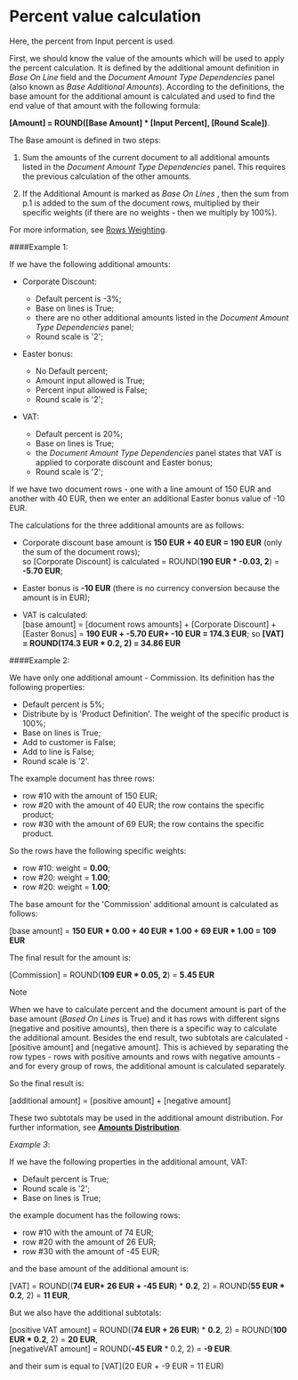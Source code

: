 # Percent value calculation

Here, the percent from Input percent is used. 

First, we should know the value of the amounts which will be used to apply the percent calculation. It is defined by the additional amount definition in *Base On Line* field and the *Document Amount Type Dependencies* panel (also known as *Base Additional Amounts*). According to the definitions, the base amount for the additional amount is calculated and used to find the end value of that amount with the following formula:
 
**[Amount] = ROUND([Base Amount] * [Input Percent], [Round Scale])**.
 
The Base amount is defined in two steps:

1. Sum the amounts of the current document to all additional amounts listed in the *Document Amount Type Dependencies* panel. This requires the previous calculation of the other amounts.

2. If the Additional Amount is marked as *Base On Lines* , then the sum from p.1 is added to the sum of the document rows, multiplied by their specific weights (if there are no weights - then we multiply by 100%). 

For more information, see [Rows Weighting](https://docs.erp.net/tech/advanced/document-amounts/rows-weighting.html).


####Example 1:

If we have the following additional amounts:

- Corporate Discount:

    - Default percent is -3%;
    - Base on lines is True;
    - there are no other additional amounts listed in the *Document Amount Type Dependencies* panel;
    - Round scale is '2';
    
- Easter bonus:

    - No Default percent;
    - Amount input allowed is True;
    - Percent input allowed is False;
    - Round scale is '2';
    
- VAT:

    - Default percent is 20%; 
    - Base on lines is True;
    - the *Document Amount Type Dependencies* panel states that VAT is applied to corporate discount and Easter bonus;
    - Round scale is '2';
 
If we have two document rows - one with a line amount of 150 EUR and another with 40 EUR, then we enter an additional Easter bonus value of -10 EUR. 

The calculations for the three additional amounts are as follows:

- Corporate discount base amount is **150 EUR + 40 EUR = 190 EUR** (only the sum of the document rows);</br> so [Corporate Discount] is calculated = ROUND(**190 EUR * -0.03, 2**) = **-5.70 EUR**;

- Easter bonus is **-10 EUR** (there is no currency conversion because the amount is in EUR);
- VAT is calculated:</br>
[base amount] = [document rows amounts] + [Corporate Discount] + [Easter Bonus]  = **190 EUR + -5.70 EUR+ -10 EUR = 174.3 EUR**; so **[VAT] = ROUND(174.3 EUR * 0.2, 2) = 34.86 EUR**
 
 
####Example 2:

We have only one additional amount - Commission. Its definition has the following properties:

- Default percent is 5%;
- Distribute by is 'Product Definition'. The weight of the specific product is 100%;
- Base on lines is True;
- Add to customer is False;
- Add to line is False;
- Round scale is '2'.

The example document has three rows:

- row #10 with the amount of 150 EUR;
- row #20 with the amount of 40 EUR; the row contains the specific product;
- row #30 with the amount of 69 EUR; the row contains the specific product.

So the rows have the following specific weights:

- row #10: weight = **0.00**;
- row #20: weight = **1.00**;
- row #20: weight = **1.00**;
 
The base amount for the 'Commission' additional amount is calculated as follows:

[base amount] = **150 EUR * 0.00 + 40 EUR * 1.00 + 69 EUR * 1.00 = 109 EUR**

The final result for the amount is:

[Commission] = ROUND(**109 EUR * 0.05, 2**) = **5.45 EUR**

>[!NOTE]
> When we have to calculate percent and the document amount is part of the base amount (*Based On Lines* is True) and it has rows with different signs (negative and positive amounts), then there is a specific way to calculate the additional amount. Besides the end result, two subtotals are calculated - [positive amount] and [negative amount]. This is achieved by separating the row types - rows with positive amounts and rows with negative amounts - and for every group of rows, the additional amount is calculated separately. 
> 
> So the final result is:
> 
> [additional amount] = [positive amount] + [negative amount]
> 
 These two subtotals may be used in the additional amount distribution. For further information, see **[Amounts Distribution](https://docs.erp.net/tech/advanced/document-amounts/amounts-distribution/index.html)**.

*Example 3*:

If we have the following properties in the additional amount, VAT:

- Default percent is True;
- Round scale is '2';
- Base on lines is True;

the example document has the following rows:

- row #10 with the amount of 74 EUR;
- row #20 with the amount of 26 EUR;
- row #30 with the amount of -45 EUR;
 
and the base amount of the additional amount is:

[VAT] = ROUND((**74 EUR+ 26 EUR + -45 EUR**) * **0.2**, 2) = ROUND(**55 EUR * 0.2**, 2) = **11 EUR**,

But we also have the additional subtotals:

[positive VAT amount] = ROUND((**74 EUR + 26 EUR**) * **0.2**, 2) = ROUND(**100 EUR * 0.2**, 2) = **20 EUR**,<br>
[negativeVAT amount] = ROUND(**-45 EUR** * 0.2, 2) = **-9 EUR**.

and their sum is equal to [VAT](20 EUR + -9 EUR = 11 EUR)


